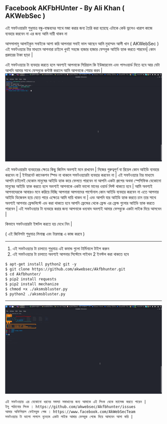 Facebook AKFbHUnter - By Ali Khan ( AKWebSec )
--

এই সফটওয়ারটা শুধুমাত্র বন্ধু-বান্ধবদের সাথে মজা করার জন্য তৈরি করা হয়েছে এটাকে কেউ ভুলেও খারাপ কাজে ব্যবহার করবেন না এর জন্য আমি দায়ী থাকব না

আসসালামু আলাইকুম সবাইকে আশা করি আপনারা সবাই ভাল আছেন আমি মুহাম্মদ আলী খান ( AKWebSec ) এই সফটওয়্যার টার মাধ্যমে আপনারা চাইলে খুবই সহজে হাজার হাজার ফেসবুক আইডি হ্যাক করতে পারবেন| কোন প্রকারের টাকা ছাড়া | 

এই সফটওয়্যার টা ব্যবহার করতে হলে অবশ্যই আপনাকে সিরিয়াল কি ইউজারনেম এবং পাসওয়ার্ড দিতে হবে আর যেটা আপনি আমার সাথে ফেসবুকে কন্টাক্ট করলেে আমি আপনাকে শেয়ার করব |
![screen](https://raw.githubusercontent.com/CryptocoderBD/fb/master/Screenshot_2020-10-13_10-49-51.png)


এই সফটওয়ারটা ব্যবহারের ক্ষেত্রে কিছু জিনিস অবশ্যই মনে রাখবেন | নিজের গুরুত্বপূর্ণ বা রিয়েল কোন আইডি ব্যবহার করবেন না | ইন্টারনেট কানেকশন স্পিড না থাকলে সফটওয়্যারটা ব্যবহার করবেন না | এই সফটওয়্যার টার মাধ্যমে আপনি চাইলেই যেকোন মানুষের আইডি হ্যাক করে ফেলতে পারবেন না আপনি একটা গ্রুপের অথবা স্পেসিফিক যেকোনো মানুষের আইডি হ্যাক করতে হলে অবশ্যই আপনাকে একটা ভালো মানের ওয়ার্ড লিস্ট থাকতে হবে | আমি অবশ্যই আপনাদেরকে আবারও মনে করিয়ে দিচ্ছি আপনারা আপনাদের পার্সোনাল কোন আইডি ব্যবহার করবেন না এতে আপনার আইডি ডিজেবল হয়ে যেতে পারে এক্ষেত্রে আমি দায়ি থাকব না | এবং আপনি যার আইডি হ্যাক করতে চান তার সাথে অবশ্যই আপনার ফ্রেন্ডলিস্টে এড করা থাকতে হবে আপনি ফ্রেন্ডের থেকে ফ্রেন্ড এর ফ্রেন্ড গুলোর আইডি হ্যাক করতে পারবেন | এই সফটওয়্যার টা ব্যবহার করার জন্য আপনাকে ধন্যবাদ অবশ্যই আমার ফেসবুকে একটা লাইক দিয়ে আসবেন  |


কিভাবে সফটওয়ারটা ইন্সটল করতে হয় দেখে নিন |

( এই জিনিসটা শুধুমাত্র লিনাক্স এবং টারমাক্স এ কাজ করবে  )

--------------------------------------------------------
1) এই সফটওয়্যার টা চালাতে শুধুমাত্র এই কমান্ড গুলো টার্মিনালে টাইপ করুন
2) এই সফটওয়্যার টা চালাতে অবশ্যই আপনার সিস্টেমে পাইথন 2 ইনস্টল করা থাকতে হবে
```
$ apt-get install python2 git -y
$ git clone https://github.com/akwebsec/Akfbhunter.git
$ cd Akfbhunter/ 
$ pip2 install requests
$ pip2 install mechanize
$ chmod +x ./aksmsbluster.py
$ python2 ./aksmsbluster.py
```
--------------------------------------------------------

![screen](https://raw.githubusercontent.com/CryptocoderBD/fb/master/kakjaka.png)

```
এই সফটওয়্যার এর যেকোনো ধরনের সমস্যা সমাধানের জন্য আমাকে এই লিংক থেকে ম্যাসেজ করতে পারেন |
ইসু পাঠানোর লিংক : https://github.com/akwebsec/Akfbhunter/issues
আমার অফিশিয়াল ফেইসবুক পেজ : https://www.facebook.com/AkWebSecTeam
সফটওয়্যার টা ভালো লাগলে ন্যূনতম একটা লাইক আমার ফেসবুক পেজে দিয়ে আসবেন আশা করি |
```

